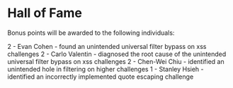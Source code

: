 # Hall of Fame
Bonus points will be awarded to the following individuals:

2 - Evan Cohen - found an unintended universal filter bypass on xss challenges
2 - Carlo Valentin - diagnosed the root cause of the unintended universal filter bypass on xss challenges
2 - Chen-Wei Chiu - identified an unintended hole in filtering on higher challenges 
1 - Stanley Hsieh - identified an incorrectly implemented quote escaping challenge